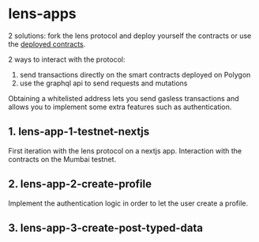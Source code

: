 # lens-apps

2 solutions: fork the lens protocol and deploy yourself the contracts or
use the [deployed contracts](https://docs.lens.xyz/docs/deployed-contract-addresses).

2 ways to interact with the protocol:

1. send transactions directly on the smart contracts deployed on Polygon
2. use the graphql api to send requests and mutations

Obtaining a whitelisted address lets you send gasless transactions and allows
you to implement some extra features such as authentication.

## 1. lens-app-1-testnet-nextjs

First iteration with the lens protocol on a nextjs app. Interaction with
the contracts on the Mumbai testnet.
## 2. lens-app-2-create-profile

Implement the authentication logic in order to let the user create a profile.

## 3. lens-app-3-create-post-typed-data
